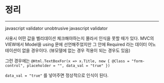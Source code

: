 # 정리
---
javascript validator unobtrusive
javascript validator

사용시 어떤 값을 벨리데이션 체크해야하는지 몰라서 인식을 못할 때가 있다.
MVC의 VIEW에서 Model을 using 문에 선언해주었지만 그 안에 Required 라는 데이터 어노테이션이 없을 경우이다.
(뷰모델에 없는 경우 적용이 되는 경우도 있음)

그런 경우에는 ```@Html.TextBoxFor(x => x.Title, new { @Class = "form-control", placeholder = "", data_val = "true" })```

```data_val = "true"``` 를 넣어주면 정상적으로 인식이 된다.